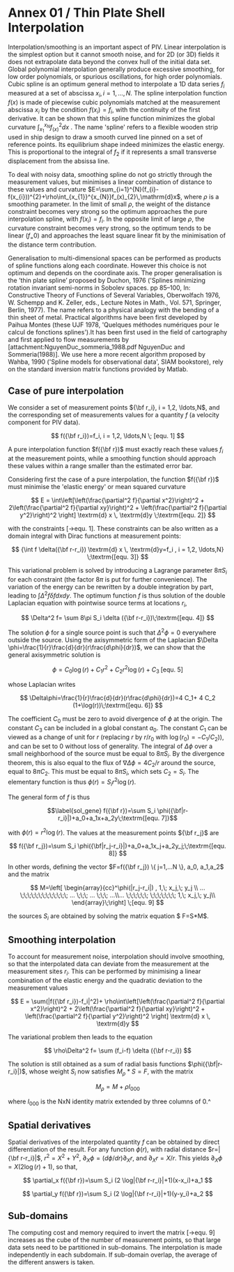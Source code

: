 # Annex 01 / Thin Plate Shell Interpolation

Interpolation/smoothing is an important aspect of PIV.
Linear interpolation is the simplest option but it cannot smooth noise, and for 2D (or 3D) fields it does not extrapolate data beyond the convex hull of the initial data set.
Global polynomial interpolation generally produce excessive smoothing, for low order polynomials, or spurious oscillations, for high order polynomials.
Cubic spline is an optimum general method to interpolate a 1D data series $f_{i}$  measured at a set of abscissa $x_{i},i=1,\ldots,N$.
The spline interpolation function $f(x)$  is made of piecewise cubic polynomials matched at the measurement abscissa $x_{i}$ by the condition $f(x_{i})=f_{i}$, with the continuity of the first derivative.
It can be shown that this spline function minimizes the global curvature $\int_{x_{1}}^{x_{N}}f_(x)^{2}dx$ .
The name 'spline' refers to a flexible wooden strip used in ship design to draw a smooth curved line pinned on a set of reference points.
Its equilibrium shape indeed minimizes the elastic energy.
This is proportional to the integral of $f_{2}$ if it represents a small transverse displacement from the absissa line.

To deal with noisy data, smoothing spline do not go strictly through the measurement values, but minimises a linear combination of distance to these values and curvature $E=\sum_{i=1}^{N}(f_{i}-f(x_{i}))^{2}+\rho\int_{x_{1}}^{x_{N}}f_(x)_{2}\,\mathrm{d}x$, where $\rho$ is a smoothing parameter.
In the limit of small $\rho$, the weight of the distance constraint becomes very strong so the optimum approaches the pure interpolation spline, with $f(x_{i})=f_{i}$.
In the opposite limit of large $\rho$, the curvature constraint becomes very strong, so the optimum tends to be linear $(f_=0 )$ and approaches the least square linear fit by the minimisation of the distance term contribution.

Generalisation to multi-dimensional spaces can be performed as products of spline functions along each coordinate.
However this choice is not optimum and depends on the coordinate axis.
The proper generalisation is the ’thin plate spline’ proposed by Duchon, 1976 ('Splines minimizing rotation invariant semi-norms in Sobolev spaces. pp 85–100, In: Constructive Theory of Functions of Several Variables, Oberwolfach 1976, W. Schempp and K. Zeller, eds., Lecture Notes in Math., Vol. 571, Springer, Berlin, 1977).
The name refers to a physical analogy with the bending of a thin sheet of metal.
Practical algorithms have been first developed by Paihua Montes (these UJF 1978, 'Quelques méthodes numériques pour le calcul de fonctions splines').It has been first used in the field of cartography and first applied to flow measurements by [attachment:NguyenDuc_sommeria_1988.pdf NguyenDuc and Sommeria(1988)].
We use here a more recent algorithm proposed by Wahba, 1990 ('Spline models for observational data', SIAM bookstore), rely on the standard inversion matrix functions provided by Matlab.


## Case of pure interpolation

We consider a set of measurement points ${\bf r_i}, i = 1,2, \ldots,N$, and the corresponding set of measurements values for a quantity $f$ (a velocity component for PIV data).

$$
f({\bf r_i})=f_i, i = 1,2, \ldots,N \; [equ. 1]
$$

A pure interpolation function $f({\bf r})$ must exactly reach these values $f_i$ at the measurement points, while a smoothing function should approach these values within a range smaller than the estimated error bar.

Considering first the case of a pure interpolation, the function $f({\bf r})$ must minimise the 'elastic energy' or mean squared curvature 

$$
E = \int\left[\left(\frac{\partial^2 f}{\partial x^2}\right)^2 + 2\left(\frac{\partial^2 f}{\partial xy}\right)^2 + \left(\frac{\partial^2 f}{\partial y^2}\right)^2 \right] \textrm{d} x \, \textrm{d}y  \;\textrm{[equ. 2]}
$$

with the constraints [->equ. 1].
These constraints can be also written as a domain integral with Dirac functions at measurement points: 

$$
{\int f \delta({\bf r-r_i}) \textrm{d} x \, \textrm{d}y=f_i , i = 1,2, \ldots,N} \;\textrm{[equ. 3]}
$$

This variational problem is solved by introducing a Lagrange parameter $8\pi S_i$ for each constraint (the factor $8\pi$ is put for further convenience).
The variation of the energy can be rewritten by a double integration by part, leading to $\int \Delta^2 f \delta f dx dy$.
The optimum function $f$ is thus solution of the  double Laplacian equation with pointwise source terms at locations $r_i$,

$$
\Delta^2 f= \sum 8\pi S_i \delta ({\bf r-r_i})\;\textrm{[equ. 4]}
$$

The solution $\phi$ for a single source point is such that $\Delta^2 \phi=0$ everywhere outside the source.
Using the axisymmetric form of the Laplacian $\Delta \phi=\frac{1}{r}\frac{d}{dr}(r\frac{d\phi}{dr})$, we can show that the general axisymmetric solution is 

$$
\phi=C_0 \log(r)+C_1 r^2 + C_2 r^2 \log (r)+C_3 \;\textrm{[equ. 5]}
$$

whose Laplacian writes 

$$
\Delta\phi=\frac{1}{r}\frac{d}{dr}(r\frac{d\phi}{dr})=4 C_1+ 4 C_2 (1+\log(r))\;\textrm{[equ. 6]}
$$

The coefficient $C_0$ must be zero to avoid divergence of $\phi$ at the origin.
The constant $C_3$ can be included in a global constant $a_0$.
The constant $C_1$ can be viewed as a change of unit for $r$ (replacing $r$ by $r/r_0$ with $\log(r_0)=-C_1/C_2)$), and can be set to 0 without loss of generality.
The integral of $\Delta\phi$ over a small neighborhood of the source must be equal to $8\pi S_i$.
By the divergence theorem, this is also equal to the flux of $\nabla \Delta \phi=4 C_2/r$ around the source, equal to $8\pi C_2$.
This must be equal to $8\pi S_i$, which sets $C_2=S_i$.
The elementary function is thus $\phi(r)=S_i r^2\log (r)$.

The general form of $f$ is thus 

$$\label{sol_gene} f({\bf r})=\sum S_i \phi({\bf|r-r_i}|)+a_0+a_1x+a_2y\;\textrm{[equ. 7]}$$

with $\phi(r)=r^2\log (r)$.
The  values at the measurement points ${\bf r_j}$ are 

$$
f({\bf r_j})=\sum S_i \phi({\bf|r_j-r_i}|)+a_0+a_1x_j+a_2y_j;\;\textrm{[equ. 8]}
$$

In other words, defining the vector $F=f({\bf r_j}) \{ j=1,...N \}, a_0, a_1,a_2$ and the matrix 

$$
M=\left[  \begin{array}{cc}^\phi(|r_j-r_i|) , 1,\;  x_j,\;  y_j \\ ... \;\;\;\;\;\;\;\;\;\;\;\;\; ... \;\;\; ... \;\;\; ...\\... \;\;\;\;\;\; \;\;\;\;\;\;\; 1,\;   x_j,\;  y_j\\ \end{array}\;\right] \;[equ. 9]
$$

the sources $S_i$ are obtained by solving the matrix equation $ F=S*M$.


## Smoothing interpolation

To account for measurement noise, interpolation should involve smoothing, so that the interpolated data can deviate from the measurement at the measurement sites $r_i$.
This can be performed by minimising a linear combination of the elastic energy and the quadratic deviation to the measurement values  

$$
E = \sum(|f({\bf  r_i})-f_i|^2)+ \rho\int\left[\left(\frac{\partial^2 f}{\partial x^2}\right)^2 + 2\left(\frac{\partial^2 f}{\partial xy}\right)^2 + \left(\frac{\partial^2 f}{\partial y^2}\right)^2 \right] \textrm{d} x \, \textrm{d}y
$$

The variational problem then leads to the equation

$$
\rho\Delta^2 f= \sum  (f_i-f) \delta ({\bf r-r_i})
$$

The solution is still obtained as a sum of radial basis functions $\phi({\bf|r-r_i}|)$, whose weight $S_i$ now satisfies $M_\rho*S=F$, with the matrix 

$$
M_\rho=M+\rho I_{000}
$$

where $I_{000}$ is the NxN identity matrix extended by three columns of 0.^


## Spatial derivatives

Spatial derivatives of the interpolated quantity $f$ can be obtained by direct differentiation of the result.
For any function $\phi(r)$, with radial distance $r=|{\bf r-r_i}|$, $r^2=X^2+Y^2$, $\partial_X \phi=(d\phi/dr) \partial_X r$, and $\partial_X r=X/r$.
This yields $\partial_X \phi=X (2 \log(r) +1)$, so that,

$$
\partial_x f({\bf r})=\sum S_i (2 \log|{\bf r-r_i}|+1)(x-x_i)+a_1
$$

$$
\partial_y f({\bf r})=\sum S_i (2 \log|{\bf r-r_i}|+1)(y-y_i)+a_2
$$


## Sub-domains

The computing cost and memory required to invert the matrix [->equ. 9] increases as the cube of the number of measurement points, so that large data sets need to be partitioned in sub-domains.
The interpolation is made independently in each subdomain.
If sub-domain overlap, the average of the different answers is taken.
